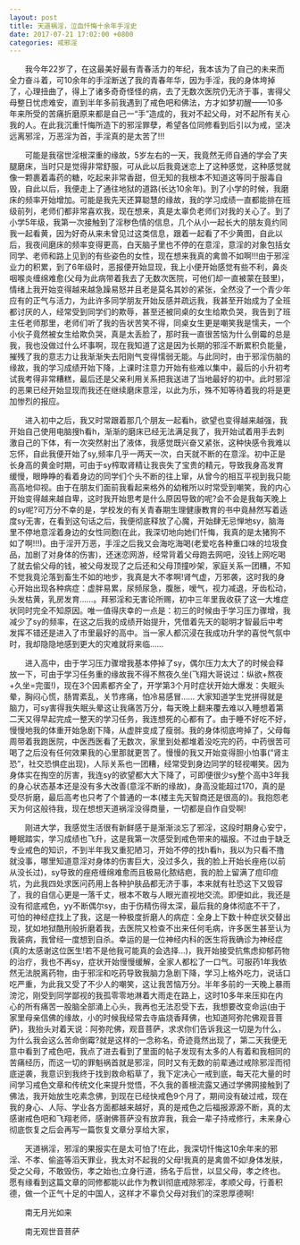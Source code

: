 ```yaml
---
layout: post
title: 天道祸淫，泣血忏悔十余年手淫史
date: 2017-07-21 17:02:00 +0800
categories: 戒邪淫
---
```


　　我今年22岁了，在这最美好最有青春活力的年纪，我本该为了自己的未来而全力奋斗着，可10余年的手淫断送了我的青春年华，因为手淫，我的身体垮掉了，心理扭曲了，得上了诸多奇奇怪怪的病，去了无数次医院仍无济于事，害得父母整日忧虑难安，直到半年多前我遇到了戒色吧和佛法，方才如梦初醒——10多年来所受的苦痛折磨原来都是自己一“手”造成的，我对不起父母，对不起所有关心我的人。在此我沉重忏悔所造下的邪淫罪孽，希望各位同修看到后引以为戒，坚决远离邪淫，万恶淫为首，手淫真的是太苦了!!!
　　可能是我宿世淫根深重的缘故，5岁左右的一天，我竟然无师自通的学会了夹腿磨床，当时只是觉得非常舒服，可从此以后我竟迷恋上了这种感觉，这种感觉就像一颗裹着毒药的糖，吃起来非常香甜，但无知的我根本不知道这等同于服毒自毁，自此以后，我便走上了通往地狱的道路(长达10余年)。到了小学的时候，我磨床的频率开始增加。可能是我先天还算聪慧的缘故，我的学习成绩一直都能排在班级前列，老师们都非常喜欢我，现在想来，真是太辜负老师们对我的关心了。到了小学5年级，我第一次接触到了淫秽色情的信息，几个从小一起长大的朋友竟约同我一起看黄，因为好奇从来未曾见过这类信息，跟着一起看了不少黄图，自此以后，我夜间磨床的频率变得更高，白天脑子里也不停的在意淫，意淫的对象包括女同学、老师和路上见到的有些姿色的女性，现在想来我真的禽兽不如啊!!!由于邪淫业力的积累，到了6年级时，恶报便开始显现，我上小便开始感觉有些不利，鼻炎咽喉炎缠绵难愈(父母为此病带着我去了无数次医院，可他们却一直被蒙在鼓里)，情绪上我开始变得越来越急躁易怒并且老是莫名其妙的紧张，全然没了一个青少年应有的正气与活力，为此许多同学朋友开始反感并疏远我，我甚至开始成为了全班都讨厌的人，经常受到同学们的欺辱，甚至还被同桌的女生给欺负哭，我告到了班主任老师那里，老师们听了我的告状苦笑不得，同桌女生更是嘲笑我是懦夫，一个小伙子竟然被女生给欺负哭，真是太丢脸了，那时我一直很苦恼为什么倒霉的总是我，我也没做过什么坏事啊，现在我知道了这是因为长期的邪淫不断累积负能量，摧残了我的意志力让我渐渐失去阳刚气变得懦弱无能。与此同时，由于邪淫伤脑的缘故，我的学习成绩开始下降，上课时注意力开始有些难以集中，最后的小升初考试我考得非常糟糕，最后还是父亲利用关系把我送进了当地最好的初中。此时邪淫的恶果已经开始显现而我还在继续磨床意淫，以此为乐，殊不知等待着我的将是更加惨烈的报应。
　　进入初中之后，我又时常跟着那几个朋友一起看h，欲望也变得越来越强，我开始自己使用电脑搜h看h，渐渐的磨床已经无法满足我了，我开始试着用手去刺激自己的下体，有一次突然射出了液体，我感觉既兴奋又紧张，这种快感令我难以忘怀，自此我便开始了sy,频率几乎一两天一次，白天就不断的在意淫。初中正是长身高的黄金时期，可由于sy榨取肾精让我丧失了宝贵的精元，导致我身高发育缓慢，眼睁睁的看着身边的同学们个头不断的往上窜，从曾今的相互平视到我只能高高地仰视。由于在朋友们面前我看起来格外的幼稚所以时常受到嘲笑，我的内心开始变得越来越自卑，这时我开始思考是什么原因导致的呢?会不会是我每天晚上的sy呢?可万分不幸的是，学校发的有关青春期生理健康教育的书中竟赫然写着适度sy无害，在看到这句话之后，我便彻底释放了心魔，开始肆无忌惮地sy，脑海里不停地意淫着身边的女性同胞(在此，我深切地向她们忏悔，我真的是太猪狗不如了啊!!!)。由于淫开万恶，手淫之后我又会海吃海喝(老爱吃各种重口味的垃圾食品，加剧了对身体的伤害)，还迷恋网游，经常背着父母跑去网吧，没钱上网吃喝了就去偷父母的钱，被父母发现了之后还和父母顶撞吵架，家庭关系一团糟，不知不觉我竟沦落到畜生不如的地步，我真是大不孝啊!肾气虚，万邪袭，这时我的身心开始出现各种病症：虚胖易累，尿频尿急，腹胀，嗳气，视力减退，牙齿松动，头发枯黄，乳房发育……。拜邪淫和无害论所赐，初中三年里我收获了这一大堆症状同时完全不知原因。唯一值得庆幸的一点是：初三的时候由于学习压力骤增，我减少了sy的频率，在这之后我的成绩开始提升，凭借着先天的聪明才智最后中考发挥不错还是进入了市里最好的高中。当一家人都沉浸在我成功升学的喜悦气氛中时，我却隐隐地感到更大的灾难就将来临……
　　进入高中，由于学习压力骤增我基本停掉了sy，偶尔压力太大了的时候会释放一下，可由于学习任务重的缘故我不得不熬夜久坐(飞翔大哥说过：纵欲+熬夜+久坐=完蛋!)，现在3个因素都齐全了，开学第3个月时症状开始大爆发：失眠头晕，胸闷心慌，肠胃紊乱，关节疼痛，怕冷易感冒…… 大家知道学生党拼得就是脑力，可sy害得我失眠头晕这让我痛苦万分，每天晚上翻来覆去难以入睡想着第二天又得早起完成一整天的学习任务，我连想死的心都有了。由于睡不好吃不好，慢慢地我的体重开始急剧下降，从虚胖变成了瘦弱。我的身体彻底垮掉了，父母每周带着我跑医院，中医西医看了无数次，家里到处都堆着没吃完的药，中药很苦可喝了之后没有任何效果我的心里那就更苦了。慢慢的我又开始变得胆小怕事(“肾主恐”，社交恐惧症出现)，人际关系也一团糟，经常受到身边同学的轻视嘲笑。因为身体实在掏空的厉害，我连sy的欲望都大大下降了，可即便很少sy整个高中3年我的身心状态基本还是没有多大改善(意淫不断的缘故)，身高没能超过170，真的是受尽折磨，最后高考也只考了个普通的一本(楼主先天智商还是很高的)。我抱怨老天为何这般待我，现在想想天道祸淫没得商量，一切都是自作自受啊!
　　刚进大学，我感觉生活很有新鲜感于是渐渐淡忘了邪淫，这段时期身心安宁，睡眠踏实，学习成绩也飞升，这是我第一次感受到戒色带来的福报。不过由于缺乏专业戒色的知识，不到半年我又重犯陋习，开始不停的找h看h，我以为只看不撸就没事，哪里知道意淫对身体的伤害巨大，没过多久，我的脸上开始长痤疮(以前从没长过)，sy导致的痤疮缠绵难愈而且极易化脓结疤，我的脸上留满了痘印痘坑，为此我四处求医问药用上各种护肤品都无济于事，本来就有社恐这下又毁容了，我的自信心更是一落千丈，根本不敢与人眼光直视地交流。即便如此，我还是没有彻底戒色，yy不断偶尔sy，由于伤精伤得太深，最后我的身体彻底不干了，可怕的神经症找上了我，这是一种极度折磨人的病症：全身上下数十种症状交替出现，犹如地狱酷刑般折磨着我，去医院又检查不出来任何毛病，许多医生甚至认为我装病，我曾经一度想到自杀。幸运的是一位神经内科的医生将我确诊为神经症(真的太感谢这位医生!若不是他我可能真的会选择…)，我开始接受抗焦虑抑郁药物的治疗，我也不再sy，症状开始慢慢缓解，全家人都松了一口气。可服药1年我依然无法脱离药物，由于邪淫和吃药导致我脑力急剧下降，学习上格外吃力，说话口吃严重，为此我又受了不少人的嘲笑，这让我苦恼万分。半年多前的一天晚上暴雨滂沱，刚受到同学鄙视的我孤零零地淋着大雨走在路上，这时10多年来压抑在内心的所有痛苦一股脑全部涌上心头，我再也无法忍受下去，我想要改变命运(由于家里母亲信佛的缘故，小的时候我经常去寺庙烧香拜佛，也知道阿弥陀佛观音菩萨)，我抬头对着天说：阿弥陀佛，观音菩萨，求求你们告诉我这一切是为什么，为什么我会这么苦命倒霉?就是这样的一念称名，奇迹竟然出现了，第二天我便无意中看到了戒色吧，我点了进去看到了里面的帖子发现有太多的人有着和我相同的苦痛经历，而这一切的罪魁祸首就是邪淫，同时又有无数的前辈通过戒除邪淫而彻底逆袭，我意识到我终于找到救命稻草了，我下定决心一戒到底，每天花大量的时间学习戒色文章和传统文化来提升觉悟，不久我的善根流露又通过学佛网接触到了佛法，我开始放生吃素念佛，到现在已经快戒色9个月了，期间没有破过戒，现在我的身心、人际、学业各方面都越来越好，真的是戒色之后福报源源不断，真的太感谢戒色吧和飞翔老师，感谢佛菩萨没有放弃我，我会一辈子持戒修行，未来身心彻底恢复之后会再写一篇恢复文章分享给大家，
　　天道祸淫，邪淫的果报实在是太可怕了!在此，我深切忏悔这10余年来的邪淫、不孝、偷盗等滔天罪业，我太对不起我的父母!我真的是禽兽不如!身体发肤，受之父母，不敢毁伤，孝之始也;立身行道，扬名于后世，以显父母，孝之终也。愿有缘看到这篇文章的同修都能以此作为教训彻底戒除邪淫，孝顺父母，行善积德，做一个正气十足的中国人，这样才不辜负父母对我们的深恩厚德啊!
　　南无月光如来
　　南无观世音菩萨